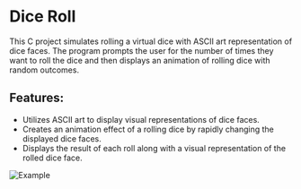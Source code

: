 # Dice Roll

This C project simulates rolling a virtual dice with ASCII art representation of dice faces. 
The program prompts the user for the number of times they want to roll the dice and then displays an animation of rolling dice with random outcomes.

## Features:

- Utilizes ASCII art to display visual representations of dice faces.
- Creates an animation effect of a rolling dice by rapidly changing the displayed dice faces.
- Displays the result of each roll along with a visual representation of the rolled dice face.

  
![Example](https://github.com/Bogdan016/C-Programming-Projects/assets/76945445/7efb4836-0dde-4169-b9ee-1f95a7b147bf)
